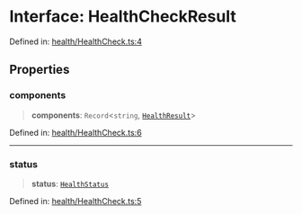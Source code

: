 # Interface: HealthCheckResult

Defined in: [health/HealthCheck.ts:4](https://github.com/actuatorjs/actuatorjs/blob/8b7e2319af7ba0265c8e0f4f52bb60d39b682c66/src/health/HealthCheck.ts#L4)

## Properties

### components

> **components**: `Record`\<`string`, [`HealthResult`](HealthResult.md)\>

Defined in: [health/HealthCheck.ts:6](https://github.com/actuatorjs/actuatorjs/blob/8b7e2319af7ba0265c8e0f4f52bb60d39b682c66/src/health/HealthCheck.ts#L6)

***

### status

> **status**: [`HealthStatus`](../type-aliases/HealthStatus.md)

Defined in: [health/HealthCheck.ts:5](https://github.com/actuatorjs/actuatorjs/blob/8b7e2319af7ba0265c8e0f4f52bb60d39b682c66/src/health/HealthCheck.ts#L5)
